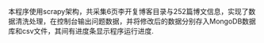 
本程序使用scrapy架构，共采集6页李开复博客目录与252篇博文信息，实现了数据清洗处理，在控制台输出问题数据，并将修改后的数据分别存入MongoDB数据库和csv文件，其间有进度条显示程序运行进度.
